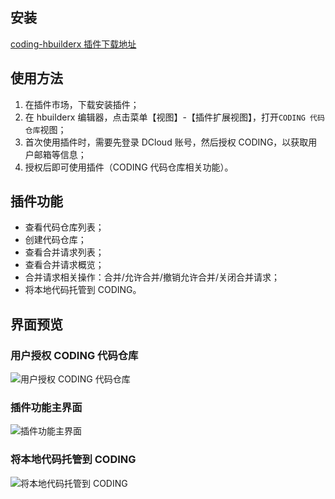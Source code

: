 ## 安装

[coding-hbuilderx 插件下载地址](https://ext.dcloud.net.cn/plugin?name=coding-hbuilderx)

## 使用方法
1. 在插件市场，下载安装插件；
2. 在 hbuilderx 编辑器，点击菜单【视图】-【插件扩展视图】，打开`CODING 代码仓库`视图；
3. 首次使用插件时，需要先登录 DCloud 账号，然后授权 CODING，以获取用户邮箱等信息；
4. 授权后即可使用插件（CODING 代码仓库相关功能）。

## 插件功能
- 查看代码仓库列表；
- 创建代码仓库；
- 查看合并请求列表；
- 查看合并请求概览；
- 合并请求相关操作：合并/允许合并/撤销允许合并/关闭合并请求；
- 将本地代码托管到 CODING。

## 界面预览
### 用户授权 CODING 代码仓库
![用户授权 CODING 代码仓库](https://codingcorp.coding.net/p/mo-test/d/statics/git/raw/master/2.png)

### 插件功能主界面
![插件功能主界面](https://codingcorp.coding.net/p/mo-test/d/statics/git/raw/master/5.png)

### 将本地代码托管到 CODING
![将本地代码托管到 CODING](https://codingcorp.coding.net/p/mo-test/d/statics/git/raw/master/7.png)
